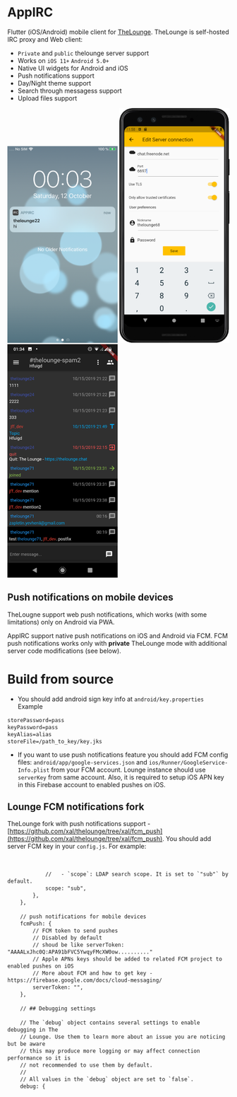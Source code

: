 # AppIRC

Flutter (iOS/Android) mobile client for [TheLounge](https://thelounge.chat/). TheLounge is self-hosted IRC proxy and Web client:

* `Private` and `public` thelounge server support
* Works on `iOS 11+` `Android 5.0+`
* Native UI widgets for Android and iOS
* Push notifications support
* Day/Night theme support
* Search through messagess support
* Upload files support

<img width="250" src="documentation/images/ios_push_notifications.png">
<img width="250" src="documentation/images/android_connect.png">
<img width="250" src="documentation/images/android_chat.png">

## Push notifications on mobile devices

TheLougne support web push notifications, which works (with some limitations) only on Android via PWA.

AppIRC support native push notifications on iOS and Android via FCM.
FCM push notifications works only with **private** TheLounge mode with additional server code modifications (see below).

# Build from source

- You should add android sign key info at `android/key.properties`
Example

```
storePassword=pass
keyPassword=pass
keyAlias=alias
storeFile=/path_to_key/key.jks
```

- If you want to use push notifications feature you should add FCM config files: `android/app/google-services.json` and `ios/Runner/GoogleService-Info.plist` from your FCM account. Lounge instance should use `serverKey` from same account. Also, it is required to setup iOS APN key in this Firebase account to enabled pushes on iOS.


## Lounge FCM notifications fork

TheLounge fork with push notifications support - [https://github.com/xal/thelounge/tree/xal/fcm_push](https://github.com/xal/thelounge/tree/xal/fcm_push). You should add server FCM key in your `config.js`. For example:

```


			//   - `scope`: LDAP search scope. It is set to `"sub"` by default.
			scope: "sub",
		},
	},

	// push notifications for mobile devices
	fcmPush: {
		// FCM token to send pushes
		// Disabled by default
		// shoud be like serverToken: "AAAALxJhc0Q:APA91bFVC5YwqyFMcXW0ow.........."
		// Apple APNs keys should be added to related FCM project to enabled pushes on iOS
		// More about FCM and how to get key - https://firebase.google.com/docs/cloud-messaging/
		serverToken: "",
	},

	// ## Debugging settings

	// The `debug` object contains several settings to enable debugging in The
	// Lounge. Use them to learn more about an issue you are noticing but be aware
	// this may produce more logging or may affect connection performance so it is
	// not recommended to use them by default.
	//
	// All values in the `debug` object are set to `false`.
	debug: {

```

